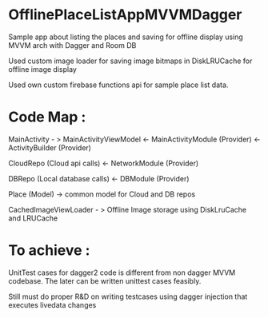 # OfflinePlaceListAppMVVMDagger
Sample app about listing the places and saving for offline display using MVVM arch with Dagger and Room DB


Used custom image loader for saving image bitmaps in DiskLRUCache for offline image display

Used own custom firebase functions api for sample place list data.

# Code Map :

MainActivity - > MainActivityViewModel <- MainActivityModule (Provider) <- ActivityBuilder (Provider)

CloudRepo (Cloud api calls) <- NetworkModule (Provider)

DBRepo (Local database calls) <- DBModule (Provider)

Place (Model) -> common model for Cloud and DB repos

CachedImageViewLoader - > Offline Image storage using DiskLruCache and LRUCache

# To achieve :

UnitTest cases for dagger2 code is different from non dagger MVVM codebase. 
The later can be written unittest cases feasibly.

Still must do proper R&D on writing testcases using dagger injection that executes livedata changes




